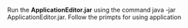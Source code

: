 Run the **ApplicationEditor.jar** using the command java -jar ApplicationEditor.jar.
Follow the primpts for using application
